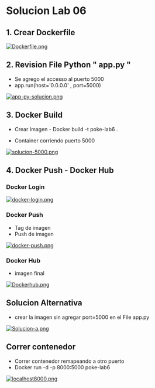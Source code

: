 
# Solucion Lab 06

## 1. Crear Dockerfile 

[![Dockerfile.png](https://i.postimg.cc/hvt2bT2H/Dockerfile.png)](https://postimg.cc/R621v65R)

## 2. Revision File Python " app.py " 

- Se agrego el accesso al puerto 5000
- app.run(host='0.0.0.0' , port=5000) 

[![app-py-solucion.png](https://i.postimg.cc/TwMwDc33/app-py-solucion.png)](https://postimg.cc/hJscFTmk)


## 3. Docker Build 

- Crear Imagen -  Docker build -t poke-lab6 .

- Container corriendo puerto 5000 

[![solucion-5000.png](https://i.postimg.cc/cHzrJNtP/solucion-5000.png)](https://postimg.cc/bDQz6WTR)


## 4. Docker Push - Docker Hub

### Docker Login 

[![docker-login.png](https://i.postimg.cc/02yPB46w/docker-login.png)](https://postimg.cc/fkpG3Bfz)

### Docker Push

- Tag de imagen 
- Push de imagen


[![docker-push.png](https://i.postimg.cc/PqYjDs7B/docker-push.png)](https://postimg.cc/jWxmV9tX)

### Docker Hub

- imagen final 

[![Dockerhub.png](https://i.postimg.cc/7hY8jCLk/Dockerhub.png)](https://postimg.cc/FdqBLHcW)


## Solucion Alternativa 

- crear la imagen sin agregar port=5000 en el File app.py 

[![Solucion-a.png](https://i.postimg.cc/gkmHFVdR/Solucion-a.png)](https://postimg.cc/K4pMtg1v)

## Correr contenedor 

- Correr contenedor remapeando a otro puerto 
- Docker run -d -p 8000:5000 poke-lab6 

[![localhost8000.png](https://i.postimg.cc/26YVbx07/localhost8000.png)](https://postimg.cc/DWC2R1kS)



